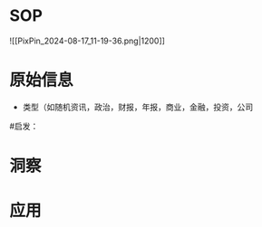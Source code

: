 
# SOP

![[PixPin_2024-08-17_11-19-36.png|1200]]

# 原始信息

- 类型（如随机资讯，政治，财报，年报，商业，金融，投资，公司






#启发：
# 洞察

# 应用

